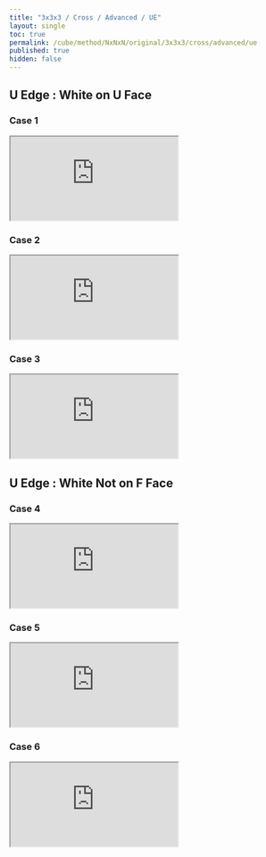 ```yaml
---
title: "3x3x3 / Cross / Advanced / UE"
layout: single
toc: true
permalink: /cube/method/NxNxN/original/3x3x3/cross/advanced/ue
published: true
hidden: false
---
```


<head>
  <base target="_blank">
  <link
    rel   = "stylesheet"
    type  = "text/css"
    href  = "/assets/css/ruwix/iframe.css"
  >
</head>



## U Edge : White on U Face

### Case 1

<iframe
  scrolling = "no"
  src       = "https://ruwix.com/widget/3d/?alg=F%20D%20F&colored=U%20FD%20RD&hover=9&speed=500&flags=canvas"
></iframe>

### Case 2

<iframe
  scrolling = "no"
  src       = "https://ruwix.com/widget/3d/?alg=F%20D2%20F&colored=U%20FD%20BD&hover=9&speed=500&flags=canvas"
></iframe>

### Case 3

<iframe
  scrolling = "no"
  src       = "https://ruwix.com/widget/3d/?alg=F%20D'%20F&colored=U%20FD%20LD&hover=9&speed=500&flags=canvas"
></iframe>



## U Edge : White Not on F Face

### Case 4

<iframe
  scrolling = "no"
  src       = "https://ruwix.com/widget/3d/?alg=F%20R'&colored=U%20FD%20RD&hover=9&speed=500&flags=canvas"
></iframe>

### Case 5

<iframe
  scrolling = "no"
  src       = "https://ruwix.com/widget/3d/?alg=F%20D'%20R'&colored=U%20LD%20RD&hover=9&speed=500&flags=canvas"
></iframe>

### Case 6

<iframe
  scrolling = "no"
  src       = "https://ruwix.com/widget/3d/?alg=F%20D2'%20R'&colored=U%20BD%20RD&hover=9&speed=500&flags=canvas"
></iframe>
